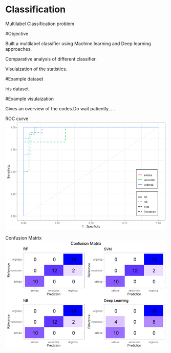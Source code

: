 # Classification
Multilabel Classification problem

#Objective

Built a multilabel classifier using Machine learning and Deep learning approaches.

Comparative analysis of different classifier.

Visulaization of the statistics.

#Example dataset

iris dataset

#Example visulaization

Gives an overview of the codes.Do wait patiently.....

ROC curve
![alt text](https://github.com/Mainak-bioinfo/Machine-Learning/blob/4c11eb594cbb3655ba734859f485a04447f210fb/ROC_ALL%20classifier.bmp)

Confusion Matrix
![alt_text](https://github.com/Mainak-bioinfo/Machine-Learning/blob/c9910fd88149e888181334bec544ee687dc81855/CM_ALL%20classifier.bmp)
